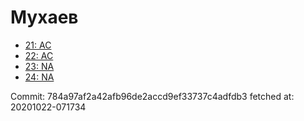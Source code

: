 # Мухаев
- [21: AC](21.md)
- [22: AC](22.md)
- [23: NA](23.md)
- [24: NA](24.md)

Commit: 784a97af2a42afb96de2accd9ef33737c4adfdb3
 fetched at: 20201022-071734
